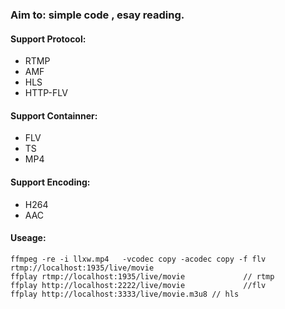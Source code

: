 ### Aim to:  simple code , esay reading.

#### Support Protocol:

-  RTMP
-  AMF
-  HLS
-  HTTP-FLV

#### Support Containner:

-  FLV
-  TS
-  MP4

#### Support Encoding:

-  H264
-  AAC

#### Useage:

```shell
ffmpeg -re -i llxw.mp4   -vcodec copy -acodec copy -f flv rtmp://localhost:1935/live/movie
ffplay rtmp://localhost:1935/live/movie 			// rtmp
ffplay http://localhost:2222/live/movie 			//flv
ffplay http://localhost:3333/live/movie.m3u8 // hls
```

